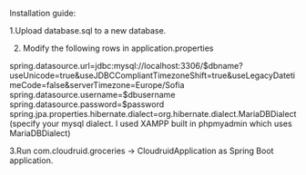 Installation guide:

1.Upload database.sql to a new database.

2. Modify the following rows in application.properties

spring.datasource.url=jdbc:mysql://localhost:3306/$dbname?useUnicode=true&useJDBCCompliantTimezoneShift=true&useLegacyDatetimeCode=false&serverTimezone=Europe/Sofia
spring.datasource.username=$dbusername
spring.datasource.password=$password
spring.jpa.properties.hibernate.dialect=org.hibernate.dialect.MariaDBDialect (specify your mysql dialect. I used XAMPP built in phpmyadmin which uses MariaDBDialect)

3.Run com.cloudruid.groceries -> CloudruidApplication as Spring Boot application.
